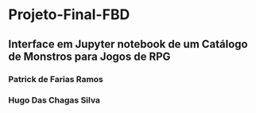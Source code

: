 # Projeto-Final-FBD

## Interface em Jupyter notebook de um Catálogo de Monstros para Jogos de RPG

### Patrick de Farias Ramos
### Hugo Das Chagas Silva
